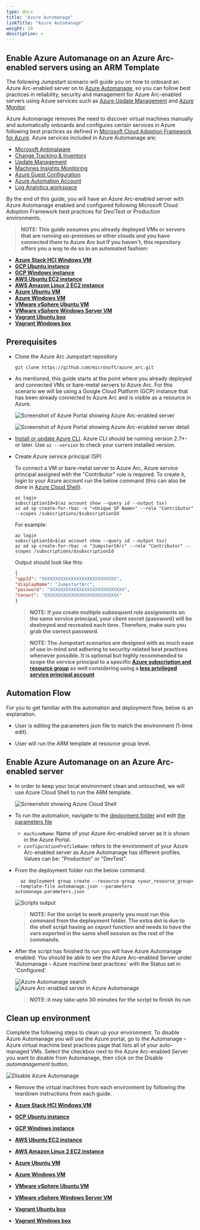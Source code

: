 ```yaml
---
type: docs
title: "Azure Automanage"
linkTitle: "Azure Automanage"
weight: 10
description: >
---
```


## Enable Azure Automanage on an Azure Arc-enabled servers using an ARM Template

The following Jumpstart scenario will guide you on how to onboard an Azure Arc-enabled server on to [Azure Automanage](https://docs.microsoft.com/azure/automanage/automanage-virtual-machines#prerequisites), so you can follow best practices in reliability, security and management for Azure Arc-enabled servers using Azure services such as [Azure Update Management](https://docs.microsoft.com/azure/automation/update-management/overview) and [Azure Monitor](https://docs.microsoft.com/en-us/azure/azure-monitor/vm/vminsights-overview).

Azure Automanage removes the need to discover virtual machines manually and automatically onboards and configures certain services in Azure following best practices as defined in [Microsoft Cloud Adoption Framework for Azure](https://docs.microsoft.com/azure/cloud-adoption-framework/manage/best-practices). Azure services included in Azure Automanage are:

- [Microsoft Antimalware](https://docs.microsoft.com/en-us/azure/security/fundamentals/antimalware)
- [Change Tracking & Inventory](https://docs.microsoft.com/en-us/azure/automation/change-tracking/overview)
- [Update Management](https://docs.microsoft.com/en-us/azure/automation/update-management/overview)
- [Machines Insights Monitoring](https://docs.microsoft.com/en-us/azure/azure-monitor/vm/vminsights-overview)
- [Azure Guest Configuration](https://docs.microsoft.com/en-us/azure/governance/policy/concepts/guest-configuration)
- [Azure Automation Account](https://docs.microsoft.com/en-us/azure/automation/automation-create-standalone-account)
- [Log Analytics workspace](https://docs.microsoft.com/en-us/azure/azure-monitor/logs/log-analytics-overview)

By the end of this guide, you will have an Azure Arc-enabled server with Azure Automanage enabled and configured following Microsoft Cloud Adoption Framework best practices for Dev/Test or Production environments.

> **NOTE: This guide assumes you already deployed VMs or servers that are running on-premises or other clouds and you have connected them to Azure Arc but If you haven't, this repository offers you a way to do so in an automated fashion:**

- **[Azure Stack HCI Windows VM](https://azurearcjumpstart.io/azure_arc_jumpstart/azure_arc_servers/azure_stack_hci/azure_stack_hci_windows/)**
- **[GCP Ubuntu instance](https://azurearcjumpstart.io/azure_arc_jumpstart/azure_arc_servers/gcp/gcp_terraform_ubuntu/)**
- **[GCP Windows instance](https://azurearcjumpstart.io/azure_arc_jumpstart/azure_arc_servers/gcp/gcp_terraform_windows/)**
- **[AWS Ubuntu EC2 instance](https://azurearcjumpstart.io/azure_arc_jumpstart/azure_arc_servers/aws/aws_terraform_ubuntu/)**
- **[AWS Amazon Linux 2 EC2 instance](https://azurearcjumpstart.io/azure_arc_jumpstart/azure_arc_servers/aws/aws_terraform_al2/)**
- **[Azure Ubuntu VM](https://azurearcjumpstart.io/azure_arc_jumpstart/azure_arc_servers/azure/azure_arm_template_linux/)**
- **[Azure Windows VM](https://azurearcjumpstart.io/azure_arc_jumpstart/azure_arc_servers/azure/azure_arm_template_win/)**
- **[VMware vSphere Ubuntu VM](https://azurearcjumpstart.io/azure_arc_jumpstart/azure_arc_servers/vmware/vmware_terraform_ubuntu/)**
- **[VMware vSphere Windows Server VM](https://azurearcjumpstart.io/azure_arc_jumpstart/azure_arc_servers/vmware/vmware_terraform_winsrv/)**
- **[Vagrant Ubuntu box](https://azurearcjumpstart.io/azure_arc_jumpstart/azure_arc_servers/vagrant/local_vagrant_ubuntu/)**
- **[Vagrant Windows box](https://azurearcjumpstart.io/azure_arc_jumpstart/azure_arc_servers/vagrant/local_vagrant_windows/)**

## Prerequisites

- Clone the Azure Arc Jumpstart repository

    ```shell
    git clone https://github.com/microsoft/azure_arc.git
    ```

- As mentioned, this guide starts at the point where you already deployed and connected VMs or bare-metal servers to Azure Arc. For this scenario we will be using a Google Cloud Platform (GCP) instance that has been already connected to Azure Arc and is visible as a resource in Azure.

    ![Screenshot of Azure Portal showing Azure Arc-enabled server](./01.png)

    ![Screenshot of Azure Portal showing Azure Arc-enabled server detail](./02.png)

- [Install or update Azure CLI](https://docs.microsoft.com/cli/azure/install-azure-cli?view=azure-cli-latest). Azure CLI should be running version 2.7*- or later. Use ```az --version``` to check your current installed version.

- Create Azure service principal (SP)

    To connect a VM or bare-metal server to Azure Arc, Azure service principal assigned with the "Contributor" role is required. To create it, login to your Azure account run the below command (this can also be done in [Azure Cloud Shell](https://shell.azure.com/)).

    ```shell
    az login
    subscriptionId=$(az account show --query id --output tsv)
    az ad sp create-for-rbac -n "<Unique SP Name>" --role "Contributor" --scopes /subscriptions/$subscriptionId
    ```

    For example:

    ```shell
    az login
    subscriptionId=$(az account show --query id --output tsv)
    az ad sp create-for-rbac -n "JumpstartArc" --role "Contributor" --scopes /subscriptions/$subscriptionId
    ```

    Output should look like this:

    ```json
    {
    "appId": "XXXXXXXXXXXXXXXXXXXXXXXXXXXX",
    "displayName": "JumpstartArc",
    "password": "XXXXXXXXXXXXXXXXXXXXXXXXXXXX",
    "tenant": "XXXXXXXXXXXXXXXXXXXXXXXXXXXX"
    }
    ```

    > **NOTE: If you create multiple subsequent role assignments on the same service principal, your client secret (password) will be destroyed and recreated each time. Therefore, make sure you grab the correct password**.

    > **NOTE: The Jumpstart scenarios are designed with as much ease of use in-mind and adhering to security-related best practices whenever possible. It is optional but highly recommended to scope the service principal to a specific [Azure subscription and resource group](https://docs.microsoft.com/cli/azure/ad/sp?view=azure-cli-latest) as well considering using a [less privileged service principal account](https://docs.microsoft.com/azure/role-based-access-control/best-practices)**

## Automation Flow

For you to get familiar with the automation and deployment flow, below is an explanation.

- User is editing the parameters json file to match the environment (1-time edit).

- User will run the ARM template at resource group level.

## Enable Azure Automanage on an Azure Arc-enabled server

- In order to keep your local environment clean and untouched, we will use Azure Cloud Shell to run the ARM template.

  ![Screenshot showing Azure Cloud Shell](./03.png)

- To run the automation, navigate to the [deployment folder](https://github.com/microsoft/azure_arc/tree/main/azure_arc_servers_jumpstart/automanage/artifacts) and edit [the parameters file](https://github.com/microsoft/azure_arc/tree/main/azure_arc_servers_jumpstart/automanage/artifacts/automanage.parameters.json)
  - _`machineName`_: Name of your Azure Arc-enabled server as it is shown in the Azure Portal.
  - _`configurationProfileName`_: refers to the environment of your Azure Arc-enabled server as Azure Automanage has different profiles. Values can be: "Production" or "DevTest".

- From the deployment folder run the below command:

  ```shell
    az deployment group create --resource-group <your_resource_group> --template-file automanage.json --parameters automanage.parameters.json
  ```

  ![Scripts output](./05.png)

  > **NOTE: For the script to work properly you must run this command from the deployment folder. The extra dot is due to the shell script having an _export_ function and needs to have the vars exported in the same shell session as the rest of the commands.**

- After the script has finished its run you will have Azure Automanage enabled. You should be able to see the Azure Arc-enabled Server under 'Automanage – Azure machine best practices' with the Status set in 'Configured'.

  ![Azure Automanage search](./06.png)
  ![Azure Arc-enabled server in Azure Automanage](./07.png)

  > **NOTE: it may take upto 30 minutes for the script to finish its run**

## Clean up environment

Complete the following steps to clean up your environment. To disable Azure Automanage you will use the Azure portal, go to the Automanage – Azure virtual machine best practices page that lists all of your auto-managed VMs. Select the checkbox next to the Azure Arc-enabled Server you want to disable from Automanage, then click on the Disable _automanagement_ button.

  ![Disable Azure Automanage](./08.png)

- Remove the virtual machines from each environment by following the teardown instructions from each guide.

- **[Azure Stack HCI Windows VM](https://azurearcjumpstart.io/azure_arc_jumpstart/azure_arc_servers/azure_stack_hci/azure_stack_hci_windows/)**
- **[GCP Ubuntu instance](https://azurearcjumpstart.io/azure_arc_jumpstart/azure_arc_servers/gcp/gcp_terraform_ubuntu/)**
- **[GCP Windows instance](https://azurearcjumpstart.io/azure_arc_jumpstart/azure_arc_servers/gcp/gcp_terraform_windows/)**
- **[AWS Ubuntu EC2 instance](https://azurearcjumpstart.io/azure_arc_jumpstart/azure_arc_servers/aws/aws_terraform_ubuntu/)**
- **[AWS Amazon Linux 2 EC2 instance](https://azurearcjumpstart.io/azure_arc_jumpstart/azure_arc_servers/aws/aws_terraform_al2/)**
- **[Azure Ubuntu VM](https://azurearcjumpstart.io/azure_arc_jumpstart/azure_arc_servers/azure/azure_arm_template_linux/)**
- **[Azure Windows VM](https://azurearcjumpstart.io/azure_arc_jumpstart/azure_arc_servers/azure/azure_arm_template_win/)**
- **[VMware vSphere Ubuntu VM](https://azurearcjumpstart.io/azure_arc_jumpstart/azure_arc_servers/vmware/vmware_terraform_ubuntu/)**
- **[VMware vSphere Windows Server VM](https://azurearcjumpstart.io/azure_arc_jumpstart/azure_arc_servers/vmware/vmware_terraform_winsrv/)**
- **[Vagrant Ubuntu box](https://azurearcjumpstart.io/azure_arc_jumpstart/azure_arc_servers/vagrant/local_vagrant_ubuntu/)**
- **[Vagrant Windows box](https://azurearcjumpstart.io/azure_arc_jumpstart/azure_arc_servers/vagrant/local_vagrant_windows/)**
